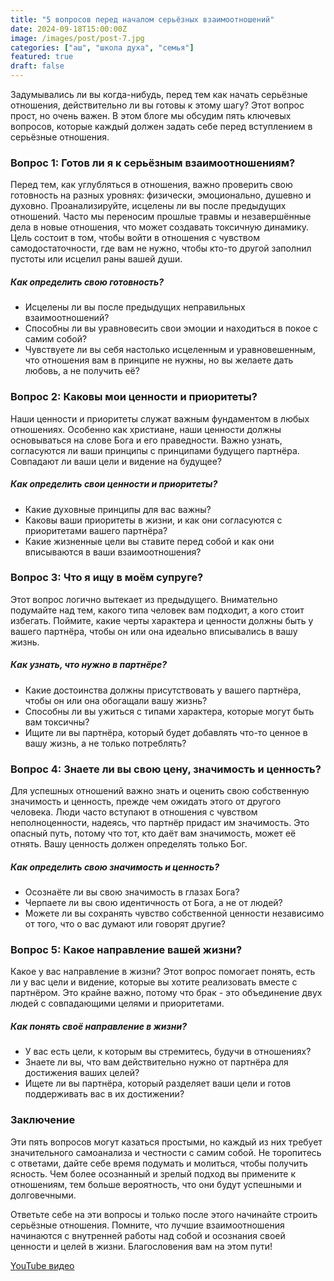 ```yaml
---
title: "5 вопросов перед началом серьёзных взаимоотношений"
date: 2024-09-18T15:00:00Z
image: /images/post/post-7.jpg
categories: ["аш", "школа духа", "семья"]
featured: true
draft: false
---
```


Задумывались ли вы когда-нибудь, перед тем как начать серьёзные отношения, действительно ли вы готовы к этому шагу? Этот вопрос прост, но очень важен. В этом блоге мы обсудим пять ключевых вопросов, которые каждый должен задать себе перед вступлением в серьёзные отношения.

### Вопрос 1: Готов ли я к серьёзным взаимоотношениям?

Перед тем, как углубляться в отношения, важно проверить свою готовность на разных уровнях: физически, эмоционально, душевно и духовно. Проанализируйте, исцелены ли вы после предыдущих отношений. Часто мы переносим прошлые травмы и незавершённые дела в новые отношения, что может создавать токсичную динамику. Цель состоит в том, чтобы войти в отношения с чувством самодостаточности, где вам не нужно, чтобы кто-то другой заполнил пустоты или исцелил раны вашей души.

##### Как определить свою готовность?

- Исцелены ли вы после предыдущих неправильных взаимоотношений?
- Способны ли вы уравновесить свои эмоции и находиться в покое с самим собой?
- Чувствуете ли вы себя настолько исцеленным и уравновешенным, что отношения вам в принципе не нужны, но вы желаете дать любовь, а не получить её?

### Вопрос 2: Каковы мои ценности и приоритеты?

Наши ценности и приоритеты служат важным фундаментом в любых отношениях. Особенно как христиане, наши ценности должны основываться на слове Бога и его праведности. Важно узнать, согласуются ли ваши принципы с принципами будущего партнёра. Совпадают ли ваши цели и видение на будущее?

##### Как определить свои ценности и приоритеты?

- Какие духовные принципы для вас важны?
- Каковы ваши приоритеты в жизни, и как они согласуются с приоритетами вашего партнёра?
- Какие жизненные цели вы ставите перед собой и как они вписываются в ваши взаимоотношения?

### Вопрос 3: Что я ищу в моём супруге?

Этот вопрос логично вытекает из предыдущего. Внимательно подумайте над тем, какого типа человек вам подходит, а кого стоит избегать. Поймите, какие черты характера и ценности должны быть у вашего партнёра, чтобы он или она идеально вписывались в вашу жизнь.

##### Как узнать, что нужно в партнёре?

- Какие достоинства должны присутствовать у вашего партнёра, чтобы он или она обогащали вашу жизнь?
- Способны ли вы ужиться с типами характера, которые могут быть вам токсичны?
- Ищите ли вы партнёра, который будет добавлять что-то ценное в вашу жизнь, а не только потреблять?

### Вопрос 4: Знаете ли вы свою цену, значимость и ценность?

Для успешных отношений важно знать и оценить свою собственную значимость и ценность, прежде чем ожидать этого от другого человека. Люди часто вступают в отношения с чувством неполноценности, надеясь, что партнёр придаст им значимость. Это опасный путь, потому что тот, кто даёт вам значимость, может её отнять. Вашу ценность должен определять только Бог.

##### Как определить свою значимость и ценность?

- Осознаёте ли вы свою значимость в глазах Бога?
- Черпаете ли вы свою идентичность от Бога, а не от людей?
- Можете ли вы сохранять чувство собственной ценности независимо от того, что о вас думают или говорят другие?

### Вопрос 5: Какое направление вашей жизни?

Какое у вас направление в жизни? Этот вопрос помогает понять, есть ли у вас цели и видение, которые вы хотите реализовать вместе с партнёром. Это крайне важно, потому что брак - это объединение двух людей с совпадающими целями и приоритетами.

##### Как понять своё направление в жизни?

- У вас есть цели, к которым вы стремитесь, будучи в отношениях?
- Знаете ли вы, что вам действительно нужно от партнёра для достижения ваших целей?
- Ищете ли вы партнёра, который разделяет ваши цели и готов поддерживать вас в их достижении?

### Заключение

Эти пять вопросов могут казаться простыми, но каждый из них требует значительного самоанализа и честности с самим собой. Не торопитесь с ответами, дайте себе время подумать и молиться, чтобы получить ясность. Чем более осознанный и зрелый подход вы примените к отношениям, тем больше вероятность, что они будут успешными и долговечными.

Ответьте себе на эти вопросы и только после этого начинайте строить серьёзные отношения. Помните, что лучшие взаимоотношения начинаются с внутренней работы над собой и осознания своей ценности и целей в жизни. Благословения вам на этом пути!

[YouTube видео](https://youtu.be/9vDkKxTRbhk?si=kB8XEVwVBtmNrEtG)

